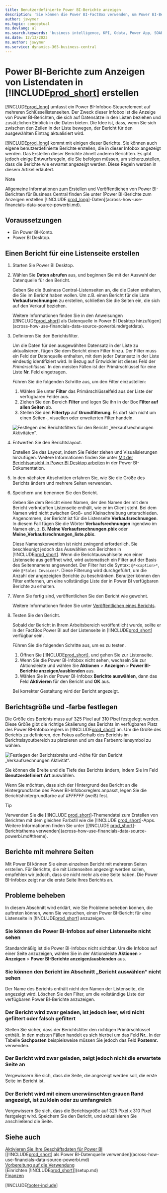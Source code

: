 ```yaml
---
title: Benutzerdefinierte Power BI-Berichte anzeigen
description: 'Sie können die Power BI-FactBox verwenden, um Power BI-Berichte anzuzeigen und zusätzliche Einblicke in die Datensätze in Schlüssellisten zu erhalten.'
author: jswymer
ms.topic: conceptual
ms.devlang: al
ms.search.keywords: 'business intelligence, KPI, Odata, Power App, SOAP, analysis'
ms.date: 12/13/2023
ms.author: jswymer
ms.service: dynamics-365-business-central
---
```

# Power BI-Berichte zum Anzeigen von Listendaten in [!INCLUDE[prod_short](includes/prod_short.md)] erstellen

[!INCLUDE[prod_long](includes/prod_long.md)] umfasst ein Power BI-Infobox-Steuerelement auf mehreren Schlüssellistenseiten. Der Zweck dieser Infobox ist die Anzeige von Power BI-Berichten, die sich auf Datensätze in den Listen beziehen und zusätzlichen Einblick in die Daten bieten. Die Idee ist, dass, wenn Sie sich zwischen den Zeilen in der Liste bewegen, der Bericht für den ausgewählten Eintrag aktualisiert wird.

[!INCLUDE[prod_long](includes/prod_long.md)] kommt mit einigen dieser Berichte. Sie können auch eigene benutzerdefinierte Berichte erstellen, die in dieser Infobox angezeigt werden. Das Erstellen dieser Berichte ähnelt anderen Berichten. Es gibt jedoch einige Entwurfsregeln, die Sie befolgen müssen, um sicherzustellen, dass die Berichte wie erwartet angezeigt werden. Diese Regeln werden in diesem Artikel erläutert.

> [!NOTE]
> Allgemeine Informationen zum Erstellen und Veröffentlichen von Power BI-Berichten für Business Central finden Sie unter [Power BI-Berichte zum Anzeigen erstellen [!INCLUDE [prod_long](includes/prod_long.md)]-Daten](across-how-use-financials-data-source-powerbi.md). 

## Voraussetzungen

- Ein Power BI-Konto.
- Power BI Desktop.

<!-- 
For more information about getting started, see [Use [!INCLUDE[prod_short](includes/prod_short.md)] as a Power BI Data Source](across-how-use-financials-data-source-powerbi.md).-->

## Einen Bericht für eine Listenseite erstellen

1. Starten Sie Power BI Desktop.
2. Wählen Sie **Daten abrufen** aus, und beginnen Sie mit der Auswahl der Datenquelle für den Bericht.

    Geben Sie die Business Central-Listenseiten an, die die Daten enthalten, die Sie im Bericht haben wollen. Um z.B. einen Bericht für die Liste **Verkaufsrechnungen** zu erstellen, schließen Sie die Seiten ein, die sich auf den Verkauf beziehen.

    Weitere Informationen finden Sie in den Anweisungen [[!INCLUDE[prod_short](includes/prod_short.md)] als Datenquelle in Power BI Desktop hinzufügen](across-how-use-financials-data-source-powerbi.md#getdata).

3. Definieren Sie den Berichtsfilter.

    Um die Daten für den ausgewählten Datensatz in der Liste zu aktualisieren, fügen Sie dem Bericht einen Filter hinzu. Der Filter muss ein Feld der Datenquelle enthalten, mit dem jeder Datensatz in der Liste eindeutig identifiziert wird. In Bezug auf Entwickler ist dieses Feld der *Primärschlüssel*. In den meisten Fällen ist der Primärschlüssel für eine Liste **Nr.** Feld eingetragen.

    Führen Sie die folgenden Schritte aus, um den Filter einzustellen:

    1. Wählen Sie unter **Filter** das Primärschlüsselfeld aus der Liste der verfügbaren Felder aus.
    2. Ziehen Sie den Bereich **Filter** und legen Sie ihn in der Box **Filter auf allen Seiten** ab.
    3. Stellen Sie den **Filtertyp** auf **Grundfilterung**. Es darf sich nicht um einen Seiten-, visuellen oder erweiterten Filter handeln.

    ![Festlegen des Berichtsfilters für den Bericht „Verkaufsrechnungen Aktivitäten“.](./media/across-how-use-powerbi-reports-factbox/financials-powerbi-report-filter-v3.png)
4. Entwerfen Sie den Berichtslayout.

    Erstellen Sie das Layout, indem Sie Felder ziehen und Visualisierungen hinzufügen. Weitere Informationen finden Sie unter [Mit der Berichtsansicht in Power BI Desktop arbeiten](/power-bi/create-reports/desktop-report-view) in der Power BI-Dokumentation.

5. In den nächsten Abschnitten erfahren Sie, wie Sie die Größe des Berichts ändern und mehrere Seiten verwenden.

6. Speichern und benennen Sie den Bericht.

    Geben Sie dem Bericht einen Namen, der den Namen der mit dem Bericht verknüpften Listenseite enthält, wie er im Client steht. Bei dem Namen wird nicht zwischen Groß- und Kleinschreibung unterschieden. Angenommen, der Bericht ist für die Listenseite **Verkaufsrechnungen**. In diesem Fall fügen Sie die Wörter **Verkaufsrechnungen** irgendwo im Namen ein, z. B. **Meine Verkaufsrechnungen.pbix** oder **Meine_Verkaufsrechnungen_liste.pbix**.

    Diese Namenskonvention ist nicht zwingend erforderlich. Sie beschleunigt jedoch das Auswählen von Berichten in [!INCLUDE[prod_short](includes/prod_short.md)]. Wenn die Berichtauswahlseite von einer Listenseite aus geöffnet wird, wird automatisch ein Filter auf der Basis des Seitennamens angewendet. Der Filter hat die Syntax: `@*<caption>*`, wie `@*Sales Invoices*`. Diese Filterung wird durchgeführt, um die Anzahl der angezeigten Berichte zu beschränken. Benutzer können den Filter entfernen, um eine vollständige Liste der in Power BI verfügbaren Berichte zu erhalten.

7. Wenn Sie fertig sind, veröffentlichen Sie den Bericht wie gewohnt.

    Weitere Informationen finden Sie unter [Veröffentlichen eines Berichts](across-how-use-financials-data-source-powerbi.md#publish-reports).

8. Testen Sie den Bericht.

    Sobald der Bericht in Ihrem Arbeitsbereich veröffentlicht wurde, sollte er in der FactBox Power BI auf der Listenseite in [!INCLUDE[prod_short](includes/prod_short.md)] verfügbar sein.

    Führen Sie die folgenden Schritte aus, um es zu testen.

    1. Öffnen Sie [!INCLUDE[prod_short](includes/prod_short.md)], und gehen Sie zur Listenseite.
    2. Wenn Sie die Power BI-Infobox nicht sehen, wechseln Sie zur Aktionsleiste und wählen Sie **Aktionen** > **Anzeigen** > **Power BI-Berichte anzeigen/ausblenden** aus.
    3. Wählen Sie in der Power BI-Infobox **Berichte auswählen**, dann das Feld **Aktivieren** für den Bericht und **OK** aus.

    Bei korrekter Gestaltung wird der Bericht angezeigt.  

## Berichtsgröße und ‑farbe festlegen

Die Größe des Berichts muss auf 325 Pixel auf 310 Pixel festgelegt werden. Diese Größe gibt die richtige Skalierung des Berichts im verfügbaren Platz des Power BI-Infoboxreglers in [!INCLUDE[prod_short](includes/prod_short.md)] an. Um die Größe des Berichts zu definieren, den Fokus außerhalb des Berichts im Berichtslayoutbereich zu platzieren und um das Farbenrollensymbol zu wählen.

![Festlegen der Berichtsbreite und -höhe für den Bericht „Verkaufsrechnungen Aktivität“.](./media/across-how-use-powerbi-reports-factbox/financials-powerbi-report-sizing-v3.png)

Sie können die Breite und die Tiefe des Berichts ändern, indem Sie im Feld **Benutzerdefiniert** **Art** auswählen.

Wenn Sie möchten, dass sich der Hintergrund des Bericht an die Hintergrundfarbe des Power BI-Infoboxreglers anpasst, legen Sie die Berichtshintergrundfarbe auf *#FFFFFF* (weiß) fest. 

> [!TIP]
> Verwenden Sie die [!INCLUDE [prod_short](includes/prod_short.md)]-Themendatei zum Erstellen von Berichten mit dem gleichen Farbstil wie die [!INCLUDE [prod_short](includes/prod_short.md)]-Apps. Weitere Informationen finden Sie unter [[!INCLUDE [prod_short](includes/prod_short.md)]-Berichtsthema verwenden](across-how-use-financials-data-source-powerbi.md#theme).

## Berichte mit mehrere Seiten

Mit Power BI können Sie einen einzelnen Bericht mit mehreren Seiten erstellen. Für Berichte, die mit Listenseiten angezeigt werden sollen, empfehlen wir jedoch, dass sie nicht mehr als eine Seite haben. Die Power BI-Infobox zeigt nur die erste Seite Ihres Berichts an.

## Probleme beheben

In diesem Abschnitt wird erklärt, wie Sie Probleme beheben können, die auftreten können, wenn Sie versuchen, einen Power BI-Bericht für eine Listenseite in [!INCLUDE[prod_short](includes/prod_short.md)] anzuzeigen.  

### Sie können die Power BI-Infobox auf einer Listenseite nicht sehen

Standardmäßig ist die Power BI-Infobox nicht sichtbar. Um die Infobox auf einer Seite anzuzeigen, wählen Sie in der Aktionsleiste **Aktionen** > **Anzeigen** > **Power BI-Berichte anzeigen/ausblenden** aus.

### Sie können den Bericht im Abschnitt „Bericht auswählen“ nicht sehen

Der Name des Berichts enthält nicht den Namen der Listenseite, die angezeigt wird. Löschen Sie den Filter, um die vollständige Liste der verfügbaren Power BI-Berichte anzuzeigen.  

### Der Bericht wird zwar geladen, ist jedoch leer, wird nicht gefiltert oder falsch gefiltert

Stellen Sie sicher, dass der Berichtsfilter den richtigen Primärschlüssel enthält. In den meisten Fällen handelt es sich hierbei um das Feld **Nr.**. In der Tabelle **Sachposten** beispielsweise müssen Sie jedoch das Feld **Postennr.** verwenden.

### Der Bericht wird zwar geladen, zeigt jedoch nicht die erwartete Seite an

Vergewissern Sie sich, dass die Seite, die angezeigt werden soll, die erste Seite im Bericht ist.  

### Der Bericht wird mit einem unerwünschten grauen Rand angezeigt, ist zu klein oder zu umfangreich

Vergewissern Sie sich, dass die Berichtsgröße auf 325 Pixel x 310 Pixel festgelegt wird. Speichern Sie den Bericht, und aktualisieren Sie anschließend die Seite.  

## Siehe auch

[Aktivieren Sie Ihre Geschäftsdaten für Power BI](admin-powerbi.md)  
[[!INCLUDE[prod_short](includes/prod_short.md)] als Power BI-Datenquelle verwenden](across-how-use-financials-data-source-powerbi.md)  
[Vorbereitung auf die Verwendung](ui-get-ready-business.md)  
[Einrichten [!INCLUDE[prod_short](includes/prod_short.md)]](setup.md)  
[Finanzen](finance.md)  


[!INCLUDE[footer-include](includes/footer-banner.md)]
